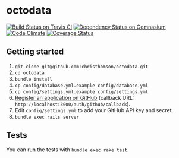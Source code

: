 octodata
========
[![Build Status on Travis CI](https://travis-ci.org/christhomson/octodata.png?branch=master)](https://travis-ci.org/christhomson/octodata)
[![Dependency Status on Gemnasium](https://gemnasium.com/christhomson/octodata.png)](https://gemnasium.com/christhomson/octodata)
[![Code Climate](https://codeclimate.com/github/christhomson/octodata.png)](https://codeclimate.com/github/christhomson/octodata)
[![Coverage Status](https://coveralls.io/repos/christhomson/octodata/badge.png?branch=master)](https://coveralls.io/r/christhomson/octodata?branch=master)

## Getting started
1. `git clone git@github.com:christhomson/octodata.git`
2. `cd octodata`
3. `bundle install`
4. `cp config/database.yml.example config/database.yml`
5. `cp config/settings.yml.example config/settings.yml`
6. [Register an application on
GitHub](https://github.com/settings/applications/new) (callback URL:
`http://localhost:3000/auth/github/callback`).
7. Edit `config/settings.yml` to add your GitHub API key and secret.
8. `bundle exec rails server`

## Tests
You can run the tests with `bundle exec rake test`.
